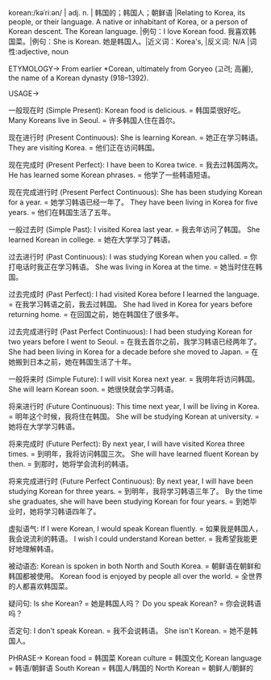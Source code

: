 korean:/kəˈriːən/ | adj. n. | 韩国的；韩国人；朝鲜语 |Relating to Korea, its people, or their language.  A native or inhabitant of Korea, or a person of Korean descent. The Korean language. |例句：I love Korean food. 我喜欢韩国菜。|例句：She is Korean. 她是韩国人。|近义词：Korea's,  |反义词: N/A |词性:adjective, noun


ETYMOLOGY->
From earlier *Corean, ultimately from Goryeo (고려; 高麗), the name of a Korean dynasty (918–1392).

USAGE->

一般现在时 (Simple Present):
Korean food is delicious. = 韩国菜很好吃。
Many Koreans live in Seoul. = 许多韩国人住在首尔。

现在进行时 (Present Continuous):
She is learning Korean. = 她正在学习韩语。
They are visiting Korea. = 他们正在访问韩国。

现在完成时 (Present Perfect):
I have been to Korea twice. = 我去过韩国两次。
He has learned some Korean phrases. = 他学了一些韩语短语。

现在完成进行时 (Present Perfect Continuous):
She has been studying Korean for a year. = 她学习韩语已经一年了。
They have been living in Korea for five years. = 他们在韩国生活了五年。

一般过去时 (Simple Past):
I visited Korea last year. = 我去年访问了韩国。
She learned Korean in college. = 她在大学学习了韩语。

过去进行时 (Past Continuous):
I was studying Korean when you called. = 你打电话时我正在学习韩语。
She was living in Korea at the time. = 她当时住在韩国。

过去完成时 (Past Perfect):
I had visited Korea before I learned the language. = 在我学习韩语之前，我去过韩国。
She had lived in Korea for years before returning home. = 在回国之前，她在韩国住了很多年。

过去完成进行时 (Past Perfect Continuous):
I had been studying Korean for two years before I went to Seoul. = 在我去首尔之前，我学习韩语已经两年了。
She had been living in Korea for a decade before she moved to Japan. = 在她搬到日本之前，她在韩国生活了十年。


一般将来时 (Simple Future):
I will visit Korea next year. = 我明年将访问韩国。
She will learn Korean soon. = 她很快就会学习韩语。

将来进行时 (Future Continuous):
This time next year, I will be living in Korea. = 明年这个时候，我将住在韩国。
She will be studying Korean at university. = 她将在大学学习韩语。

将来完成时 (Future Perfect):
By next year, I will have visited Korea three times. = 到明年，我将访问韩国三次。
She will have learned fluent Korean by then. = 到那时，她将学会流利的韩语。

将来完成进行时 (Future Perfect Continuous):
By next year, I will have been studying Korean for three years. = 到明年，我将学习韩语三年了。
By the time she graduates, she will have been studying Korean for four years. = 到她毕业时，她将学习韩语四年了。


虚拟语气:
If I were Korean, I would speak Korean fluently. = 如果我是韩国人，我会说流利的韩语。
I wish I could understand Korean better. = 我希望我能更好地理解韩语。

被动语态:
Korean is spoken in both North and South Korea. = 朝鲜语在朝鲜和韩国都被使用。
Korean food is enjoyed by people all over the world. = 全世界的人都喜欢韩国菜。

疑问句:
Is she Korean? = 她是韩国人吗？
Do you speak Korean? = 你会说韩语吗？

否定句:
I don't speak Korean. = 我不会说韩语。
She isn't Korean. = 她不是韩国人。


PHRASE->
Korean food = 韩国菜
Korean culture = 韩国文化
Korean language = 韩语/朝鲜语
South Korean = 韩国人/韩国的
North Korean = 朝鲜人/朝鲜的
